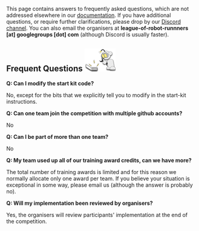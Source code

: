 This page contains answers to frequently asked questions, which are not addressed elsewhere in our [documentation](http://leagueofrobotrunners.org/resources). If you have additional questions, or require further clarifications, please drop by our [Discord channel](https://discord.gg/CEYT4g4raR). You can also email the organisers at **league-of-robot-runnners [at] googlegroups [dot] com** (although Discord is usually faster).

## Frequent Questions ![r11](landing_page_resource/robots/r11_s.png)

**Q: Can I modify the start kit code?**

No, except for the bits that we explicitly tell you to modify in the start-kit instructions.

**Q: Can one team join the competition with multiple github accounts?**

No

**Q: Can I be part of more than one team?**

No

**Q: My team used up all of our training award credits, can we have more?**

The total number of training awards is limited and for this reason we normally allocate only one award per team. If you believe your situation is exceptional in some way, please email us (although the answer is probably no). 

**Q: Will my implementation been reviewed by organisers?**

Yes, the organisers will review participants' implementation at the end of the competition.
